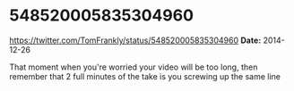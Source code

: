 # 548520005835304960
https://twitter.com/TomFrankly/status/548520005835304960
**Date:** 2014-12-26

That moment when you're worried your video will be too long, then remember that 2 full minutes of the take is you screwing up the same line
